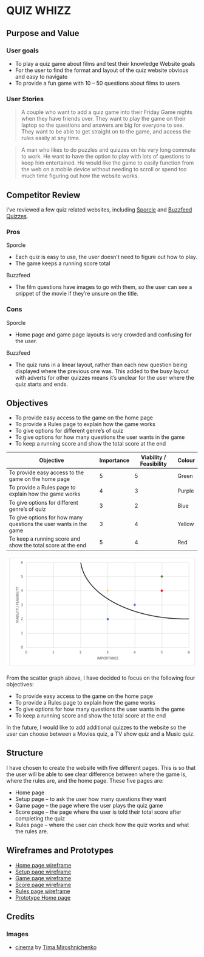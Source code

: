# QUIZ WHIZZ

## Purpose and Value
### User goals
- To play a quiz game about films and test their knowledge
Website goals
- For the user to find the format and layout of the quiz website obvious and easy to navigate
- To provide a fun game with 10 – 50 questions about films to users

### User Stories

> A couple who want to add a quiz game into their Friday Game nights when they have friends over. They want to play the game on their laptop so the questions and answers are big for everyone to see. They want to be able to get straight on to the game, and access the rules easily at any time.

> A man who likes to do puzzles and quizzes on his very long commute to work. He want to have the option to play with lots of questions to keep him entertained. He would like the game to easily function from the web on a mobile device without needing to scroll or spend too much time figuring out how the website works.

## Competitor Review

I’ve reviewed a few quiz related websites, including [Sporcle]( https://www.sporcle.com/?refresh) and [Buzzfeed Quizzes](https://www.buzzfeed.com/uk/quizzes).
### Pros

Sporcle

- Each quiz is easy to use, the user doesn’t need to figure out how to play.
- The game keeps a running score total

Buzzfeed

- The film questions have images to go with them, so the user can see a snippet of the movie if they’re unsure on the title.

### Cons
Sporcle

- Home page and game page layouts is very crowded and confusing for the user.

Buzzfeed

- The quiz runs in a linear layout, rather than each new question being displayed where the previous one was. This added to the busy layout with adverts for other quizzes means it’s unclear for the user where the quiz starts and ends.

## Objectives
- To provide easy access to the game on the home page
- To provide a Rules page to explain how the game works
- To give options for different genre’s of quiz
- To give options for how many questions the user wants in the game
- To keep a running score and show the total score at the end

| Objective                                                         | Importance | Viability / Feasibility | Colour |
|-------------------------------------------------------------------|------------|-------------------------|--------|
| To provide easy access to the game on the home page               | 5          | 5                       | Green  |
| To provide a Rules page to explain how the game works             | 4          | 3                       | Purple |
| To give options for different genre’s of quiz                     | 3          | 2                       | Blue   |
| To give options for how many questions the user wants in the game | 3          | 4                       | Yellow |
| To keep a running score and show the total score at the end       | 5          | 4                       | Red    |

![Scattergraph of the Objectives, Importance and Viability/Feasibility table](/assets/images/readme/objectives-scatter-graph.PNG "Objectives, Importance and Viability/Feasibility table")

From the scatter graph above, I have decided to focus on the following four objectives:
- To provide easy access to the game on the home page
- To provide a Rules page to explain how the game works
- To give options for how many questions the user wants in the game
- To keep a running score and show the total score at the end

In the future, I would like to add additional quizzes to the website so the user can choose between a Movies quiz, a TV show quiz and a Music quiz.

## Structure

I have chosen to create the website with five different pages. This is so that the user will be able to see clear difference between where the game is, where the rules are, and the home page. These five pages are:

- Home page
- Setup page – to ask the user how many questions they want
- Game page – the page where the user plays the quiz game
- Score page – the page where the user is told their total score after completing the quiz
- Rules page – where the user can check how the quiz works and what the rules are.

## Wireframes and Prototypes

- [Home page wireframe](/assets/images/readme/wireframes-and-prototype/home-page-wireframe.png "Home page wireframe")
- [Setup page wireframe](/assets/images/readme/wireframes-and-prototype/setup-page-wireframe.png "Setup page wireframe")
- [Game page wireframe](/assets/images/readme/wireframes-and-prototype/game-page-wireframe.png "Game page wireframe")
- [Score page wireframe](/assets/images/readme/wireframes-and-prototype/score-page-wireframe.png "Score page wireframe")
- [Rules page wireframe](/assets/images/readme/wireframes-and-prototype/rules-page-wireframe.png "Rules page wireframe")
- [Prototype Home page](/assets/images/readme/wireframes-and-prototype/home-page-prototype.PNG "Prototype Home page")


## Credits

### Images
- [cinema](/assets/images/cinema.jpg) by [Tima Miroshnichenko]( https://www.pexels.com/@tima-miroshnichenko/)